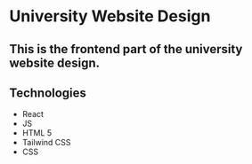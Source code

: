 # University Website Design

## This is the frontend part of the university website design.

## Technologies

- React
- JS
- HTML 5
- Tailwind CSS
- CSS

